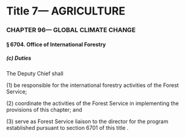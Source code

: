 
# Title 7— AGRICULTURE
### CHAPTER 96— GLOBAL CLIMATE CHANGE
#### § 6704. Office of International Forestry
##### (c) Duties

The Deputy Chief shall

(1) be responsible for the international forestry activities of the Forest Service;

(2) coordinate the activities of the Forest Service in implementing the provisions of this chapter; and

(3) serve as Forest Service liaison to the director for the program established pursuant to section 6701 of this title .
